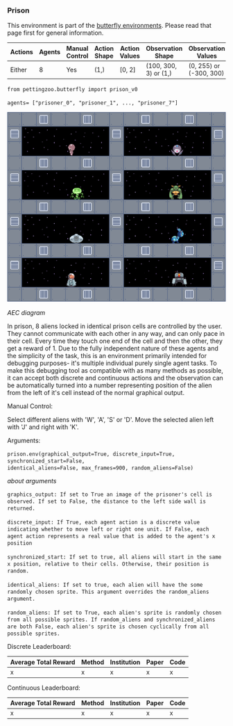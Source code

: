

### Prison

This environment is part of the [butterfly environments](butterfly). Please read that page first for general information. 

| Actions | Agents | Manual Control | Action Shape | Action Values | Observation Shape    | Observation Values     | Num States |
|---------|--------|----------------|--------------|---------------|----------------------|------------------------|------------|
| Either  | 8      | Yes            | (1,)         | [0, 2]        | (100, 300, 3) or (1,)| (0, 255) or (-300, 300)| ?          |

`from pettingzoo.butterfly import prison_v0`

`agents= ["prisoner_0", "prisoner_1", ..., "prisoner_7"]`

![](docs/butterfly/butterfly_prison.gif)

*AEC diagram*

In prison, 8 aliens locked in identical prison cells are controlled by the user. They cannot communicate with each other in any way, and can only pace in their cell. Every time they touch one end of the cell and then the other, they get a reward of 1. Due to the fully independent nature of these agents and the simplicity of the task, this is an environment primarily intended for debugging purposes- it's multiple individual purely single agent tasks. To make this debugging tool as compatible with as many methods as possible, it can accept both discrete and continuous actions and the observation can be automatically turned into a number representing position of the alien from the left of it's cell instead of the normal graphical output.

Manual Control:

Select different aliens with 'W', 'A', 'S' or 'D'. Move the selected alien left with 'J' and right with 'K'.

Arguments:

```
prison.env(graphical_output=True, discrete_input=True, synchronized_start=False,
identical_aliens=False, max_frames=900, random_aliens=False)
```

*about arguments*

```
graphics_output: If set to True an image of the prisoner's cell is observed. If set to False, the distance to the left side wall is returned.

discrete_input: If True, each agent action is a discrete value indicating whether to move left or right one unit. If False, each agent action represents a real value that is added to the agent's x position

synchronized_start: If set to true, all aliens will start in the same x position, relative to their cells. Otherwise, their position is random.

identical_aliens: If set to true, each alien will have the some randomly chosen sprite. This argument overrides the random_aliens argument.

random_aliens: If set to True, each alien's sprite is randomly chosen from all possible sprites. If random_aliens and synchronized_aliens are both False, each alien's sprite is chosen cyclically from all possible sprites.
```

Discrete Leaderboard:

| Average Total Reward | Method | Institution | Paper | Code |
|----------------------|--------|-------------|-------|------|
| x                    | x      | x           | x     | x    |

Continuous Leaderboard:

| Average Total Reward | Method | Institution | Paper | Code |
|----------------------|--------|-------------|-------|------|
| x                    | x      | x           | x     | x    |
